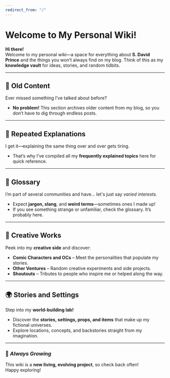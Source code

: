 ```yaml
---
redirect_from: "/"
---
```


# Welcome to My Personal Wiki!  

**Hi there!**  
Welcome to my personal wiki—a space for everything about **S. David Prince** and the things you won’t always find on my blog. Think of this as my **knowledge vault** for ideas, stories, and random tidbits.  

---

## 📜 **Old Content**  
Ever missed something I’ve talked about before?  
- **No problem!** This section archives older content from my blog, so you don’t have to dig through endless posts.  

---

## 🔁 **Repeated Explanations**  
I get it—explaining the same thing over and over gets tiring.  
- That’s why I’ve compiled all my **frequently explained topics** here for quick reference.  

---

## 📖 **Glossary**  
I’m part of several communities and have... let's just say *varied interests.*  
- Expect **jargon, slang**, and **weird terms**—sometimes ones I made up!  
- If you see something strange or unfamiliar, check the glossary. It’s probably here.  

---

## 🎨 **Creative Works**  
Peek into my **creative side** and discover:  
- **Comic Characters and OCs** – Meet the personalities that populate my stories.  
- **Other Ventures** – Random creative experiments and side projects.  
- **Shoutouts** – Tributes to people who inspire me or helped along the way.  

---

## 🌍 **Stories and Settings**  
Step into my **world-building lab!**  
- Discover the **stories, settings, props, and items** that make up my fictional universes.  
- Explore locations, concepts, and backstories straight from my imagination.  

---

### 🚧 *Always Growing*  
This wiki is a **new living, evolving project**, so check back often!  
Happy exploring!  
